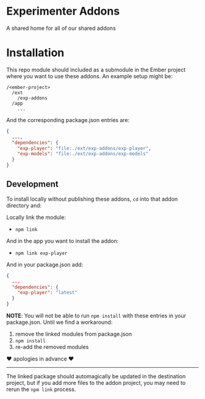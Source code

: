 # Experimenter Addons

A shared home for all of our shared addons

# Installation

This repo module should included as a submodule in the Ember project where you want to use these addons.
An example setup might be:
```
/<ember-project>
  /ext
    /exp-addons
  /app
    ...    
```

And the corresponding package.json entries are:

```json
{
  ...,
  "dependencies": {
    "exp-player": "file:./ext/exp-addons/exp-player",
    "exp-models": "file:./ext/exp-addons/exp-models"
  }
}

```

## Development

To install locally without publishing these addons, `cd` into that addon directory and:

Locally link the module:
* `npm link`

And in the app you want to install the addon:
* `npm link exp-player`

And in your package.json add:
```json
{
  ...
  "dependencies": {
    "exp-player": "latest"
  }
}
```

__NOTE__: You will not be able to run `npm install` with these entries in your package.json. Until we find a workaround:

1. remove the linked modules from package.json
2. `npm install`
3. re-add the removed modules

:hearts: apologies in advance :hearts:

---

The linked package should automagically be updated in the destination project, but if you add
more files to the addon project, you may need to rerun the `npm link` process.

